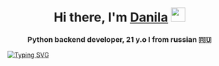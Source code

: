 <h1 align="center">Hi there, I'm <a href="https://t.me/deppkidd" target="_blank">Danila</a> 
<img src="https://github.com/blackcater/blackcater/raw/main/images/Hi.gif" height="32"/></h1>
<h3 align="center">Python backend developer, 21 y.o I from russian 🇷🇺</h3>

[![Typing SVG](https://readme-typing-svg.herokuapp.com?color=%2336BCF7&lines=Belenkin+Danila+Yurevich)](https://git.io/typing-svg)
